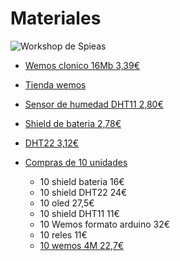 # Materiales

![Workshop de Spieas](https://pbs.twimg.com/media/DPpEIhBW4AA8IqI.jpg:large)

* [Wemos clonico 16Mb 3,39€](https://es.aliexpress.com/store/product/WeMos-D1-mini-analog-WiFi-D1-mini-integration-of-ESP8266-16Mb-flash/1950989_32795602944.html)

* [Tienda wemos](https://es.aliexpress.com/store/all-wholesale-products/1331105.html?spm=a219c.12010108.100004.3.395e2412SJxdsR)

* [Sensor de humedad DHT11 2,80€](https://es.aliexpress.com/store/product/D1-Mini-WeMos-DHT11-Single-Bus-Digital-Temperature-Humidity-Sensor-Shield-Module/439978_32701598927.html)

* [Shield de bateria 2,78€](https://es.aliexpress.com/store/product/Battery-Shield-For-WeMos-D1-mini-single-lithium-battery-Charging-Boost/1602024_32743451098.html)

* [DHT22 3,12€](https://es.aliexpress.com/store/product/DHT-Pro-Shield-for-WeMos-D1-mini-DHT22-Single-bus-digital-temperature-and-humidity-sensor-module/1630603_32805120516.html)

* [Compras de 10 unidades](https://es.aliexpress.com/af/wemos-d1-10pcs.html?SearchText=wemos+d1+10pcs&ltype=wholesale&d=y&tc=main&blanktest=0&initiative_id=SB_20171205020816&origin=n&catId=0&isViewCP=y)

  * 10 shield bateria 16€
  * 10 shield DHT22 24€
  * 10 oled 27,5€
  * 10 shield DHT11 11€
  * 10 Wemos formato arduino 32€
  * 10 reles 11€
  * [10 wemos 4M 22,7€](https://es.aliexpress.com/item/1pcs-D1-mini-Mini-NodeMcu-4M-bytes-Lua-WIFI-Internet-of-Things-development-board-based-ESP8266/32666984035.html)

